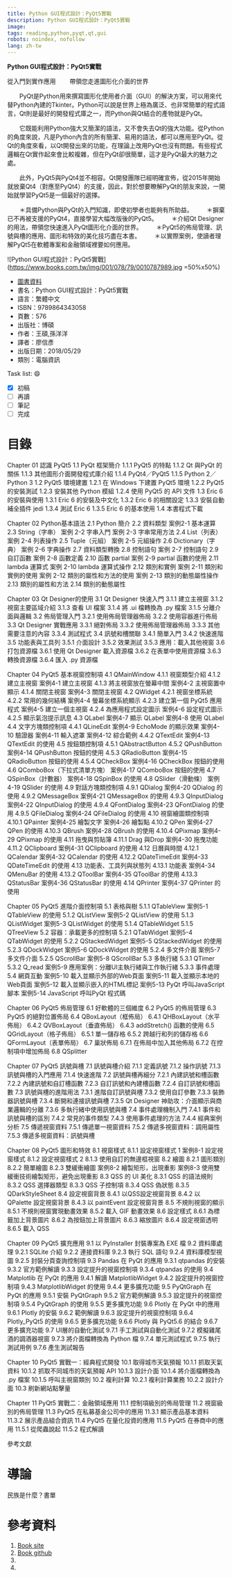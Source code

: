 ```yaml
---
title: Python GUI程式設計：PyQt5實戰
description: Python GUI程式設計：PyQt5實戰
image: 
tags: reading,python,pyqt,qt,gui
robots: noindex, nofollow
lang: zh-tw
---
```


**Python GUI程式設計：PyQt5實戰**


從入門到實作應用
　　帶領您走進圖形化介面的世界

　　PyQt是Python用來撰寫圖形化使用者介面（GUI）的解決方案，可以用來代替Python內建的Tkinter。Python可以說是世界上極為廣泛、也非常簡單的程式語言，Qt則是最好的開發程式庫之一，而Python與Qt結合的產物就是PyQt。

　　它既能利用Python強大又簡潔的語法，又不會失去Qt的強大功能。從Python的角度來說，凡是Python內含的所有簡潔、易用的語法，都可以應用至PyQt。從Qt的角度來看，以Qt開發出來的功能，在理論上改用PyQt也沒有問題。有些程式邏輯在Qt實作起來會比較複雜，但在PyQt卻很簡單，這才是PyQt最大的魅力之處。

　　此外，PyQt5與PyQt4並不相容。Qt開發團隊已經明確宣佈，從2015年開始就放棄Qt4（對應至PyQt4）的支援，因此，對於想要瞭解PyQt的朋友來說，一開始就學習PyQt5是一個最好的選擇。

　　＊具備Python與PyQt的入門知識，即使初學者也能夠有所助益。
　　＊摒棄已不再被支援的PyQt4，直接學習大幅改版後的PyQt5。
　　＊介紹Qt Designer的用法，帶領您快速進入PyQt圖形化介面的世界。
　　＊PyQt5的佈局管理、訊號與槽的應用、圖形和特效的美化技巧盡在本書。
　　＊以實際案例，使讀者理解PyQt5在軟體專案和金融領域裡要如何應用。
<!--more-->


![Python GUI程式設計：PyQt5實戰](https://www.books.com.tw/img/001/078/79/0010787989.jpg =50%x50%)
* [圖書資料](http://www.books.com.tw/products/0010787989)
* 書名：Python GUI程式設計：PyQt5實戰
* 語言：繁體中文
* ISBN：9789864343058
* 頁數：576
* 出版社：博碩
* 作者：王碩,孫洋洋
* 譯者：廖信彥
* 出版日期：2018/05/29
* 類別：電腦資訊
 
Task list: :smile:

- [x] 初稿
- [ ] 再讀
- [ ] 筆記
- [ ] 完成

# 目錄

Chapter 01 認識 PyQt5
1.1 PyQt 框架簡介
1.1.1 PyQt5 的特點
1.1.2 Qt 與PyQt 的關係
1.1.3 其他圖形介面開發程式庫介紹
1.1.4 PyQt4／PyQt5
1.1.5 Python 2／Python 3
1.2 PyQt5 環境建置
1.2.1 在 Windows 下建置 PyQt5 環境
1.2.2 PyQt5 的安裝測試
1.2.3 安裝其他 Python 模組
1.2.4 使用 PyQt5 的 API 文件
1.3 Eric 6 的安裝與使用
1.3.1 Eric 6 的安裝及中文化
1.3.2 Eric 6 的相關設定
1.3.3 安裝自動補全插件 jedi
1.3.4 測試 Eric 6
1.3.5 Eric 6 的基本使用
1.4 本書程式下載

Chapter 02 Python基本語法
2.1 Python 簡介
2.2 資料類型
案例2-1 基本運算
2.3 String（字串）
案例 2-2 字串入門
案例 2-3 字串常用方法
2.4 List（列表）
案例 2-4 列表操作
2.5 Tuple（元組）
案例 2-5 元組操作
2.6 Dictionary（字典）
案例 2-6 字典操作
2.7 資料類型轉換
2.8 控制語句
案例 2-7 控制語句
2.9 自訂函數
案例 2-8 函數定義
2.10 函數 partial
案例 2-9 partial 函數的使用
2.11 lambda 運算式
案例 2-10 lambda 運算式操作
2.12 類別和實例
案例 2-11 類別和實例的使用
案例 2-12 類別的屬性和方法的使用
案例 2-13 類別的動態屬性操作
2.13 類別的屬性和方法
2.14 類別的動態屬性

Chapter 03 Qt Designer的使用
3.1 Qt Designer 快速入門
3.1.1 建立主視窗
3.1.2 視窗主要區域介紹
3.1.3 查看 UI 檔案
3.1.4 將 .ui 檔轉換為 .py 檔案
3.1.5 分離介面與邏輯
3.2 佈局管理入門
3.2.1 使用佈局管理器佈局
3.2.2 使用容器進行佈局
3.3 Qt Designer 實戰應用
3.3.1 絕對佈局
3.3.2 使用佈局管理器佈局
3.3.3 其他需要注意的內容
3.3.4 測試程式
3.4 訊號和槽關聯
3.4.1 簡單入門
3.4.2 快速進階
3.5 功能表與工具列
3.5.1 介面設計
3.5.2 效果測試
3.5.3 應用：載入其他視窗
3.6 打包資源檔
3.6.1 使用 Qt Designer 載入資源檔
3.6.2 在表單中使用資源檔
3.6.3 轉換資源檔
3.6.4 匯入 .py 資源檔

Chapter 04 PyQt5 基本視窗控制項
4.1 QMainWindow
4.1.1 視窗類型介紹
4.1.2 建立主視窗
案例4-1 建立主視窗
4.1.3 將主視窗放在螢幕中間
案例4-2 主視窗置中顯示
4.1.4 關閉主視窗
案例4-3 關閉主視窗
4.2 QWidget
4.2.1 視窗坐標系統
4.2.2 常用的幾何結構
案例4-4 螢幕坐標系統顯示
4.2.3 建立第一個 PyQt5 應用程式
案例4-5 建立一個主視窗
4.2.4 為應用程式設定圖示
案例4-6 設定程式圖示
4.2.5 顯示氣泡提示訊息
4.3 QLabel
案例4-7 顯示 QLabel
案例4-8 使用 QLabel
4.4 文字方塊類控制項
4.4.1 QLineEdit
案例4-9 EchoMode 的顯示效果
案例4-10 驗證器
案例4-11 輸入遮罩
案例4-12 綜合範例
4.4.2 QTextEdit
案例4-13 QTextEdit 的使用
4.5 按鈕類控制項
4.5.1 QAbstractButton
4.5.2 QPushButton
案例4-14 QPushButton 按鈕的使用
4.5.3 QRadioButton
案例4-15 QRadioButton 按鈕的使用
4.5.4 QCheckBox
案例4-16 QCheckBox 按鈕的使用
4.6 QComboBox（下拉式清單方塊）
案例4-17 QComboBox 按鈕的使用
4.7 QSpinBox（計數器）
案例4-18 QSpinBox 的使用
4.8 QSlider（滑動條）
案例4-19 QSlider 的使用
4.9 對話方塊類控制項
4.9.1 QDialog
案例4-20 QDialog 的使用
4.9.2 QMessageBox
案例4-21 QMessageBox 的使用
4.9.3 QInputDialog
案例4-22 QInputDialog 的使用
4.9.4 QFontDialog
案例4-23 QFontDialog 的使用
4.9.5 QFileDialog
案例4-24 QFileDialog 的使用
4.10 視窗繪圖類控制項
4.10.1 QPainter
案例4-25 繪製文字
案例4-26 繪製點
4.10.2 QPen
案例4-27 QPen 的使用
4.10.3 QBrush
案例4-28 QBrush 的使用
4.10.4 QPixmap
案例4-29 QPixmap 的使用
4.11 拖曳與剪貼簿
4.11.1 Drag 與Drop
案例4-30 拖曳功能
4.11.2 QClipboard
案例4-31 QClipboard 的使用
4.12 日曆與時間
4.12.1 QCalendar
案例4-32 QCalendar 的使用
4.12.2 QDateTimeEdit
案例4-33 QDateTimeEdit 的使用
4.13 功能表、工具列與狀態列
4.13.1 功能表
案例4-34 QMenuBar 的使用
4.13.2 QToolBar
案例4-35 QToolBar 的使用
4.13.3 QStatusBar
案例4-36 QStatusBar 的使用
4.14 QPrinter
案例4-37 QPrinter 的使用

Chapter 05 PyQt5 進階介面控制項
5.1 表格與樹
5.1.1 QTableView
案例5-1 QTableView 的使用
5.1.2 QListView
案例5-2 QListView 的使用
5.1.3 QListWidget
案例5-3 QListWidget 的使用
5.1.4 QTableWidget
5.1.5 QTreeView
5.2 容器：承載更多的控制項
5.2.1 QTabWidget
案例5-4 QTabWidget 的使用
5.2.2 QStackedWidget
案例5-5 QStackedWidget 的使用
5.2.3 QDockWidget
案例5-6 QDockWidget 的使用
5.2.4 多文件介面
案例5-7 多文件介面
5.2.5 QScrollBar
案例5-8 QScrollBar
5.3 多執行緒
5.3.1 QTimer
5.3.2 Q_read
案例5-9 應用案例：分離UI主執行緒與工作執行緒
5.3.3 事件處理
5.4 網頁互動
案例5-10 載入並顯示外部的Web頁面
案例5-11 載入並顯示本地的Web頁面
案例5-12 載入並顯示嵌入的HTML標記
案例5-13 PyQt 呼叫JavaScript 腳本
案例5-14 JavaScript 呼叫PyQt 程式碼

Chapter 06 PyQt5 佈局管理
6.1 好軟體的三個維度
6.2 PyQt5 的佈局管理
6.3 PyQt5 的絕對位置佈局
6.4 QBoxLayout（框佈局）
6.4.1 QHBoxLayout（水平佈局）
6.4.2 QVBoxLayout（垂直佈局）
6.4.3 addStretch() 函數的使用
6.5 QGridLayout（格子佈局）
6.5.1 單一儲存格
6.5.2 跨越行和列的儲存格
6.6 QFormLayout（表單佈局）
6.7 巢狀佈局
6.7.1 在佈局中加入其他佈局
6.7.2 在控制項中增加佈局
6.8 QSplitter

Chapter 07 PyQt5 訊號與槽
7.1 訊號與槽介紹
7.1.1 定義訊號
7.1.2 操作訊號
7.1.3 訊號與槽的入門應用
7.1.4 快速進階
7.2 訊號與槽再細分
7.2.1 內建訊號和槽函數
7.2.2 內建訊號和自訂槽函數
7.2.3 自訂訊號和內建槽函數
7.2.4 自訂訊號和槽函數
7.3 訊號與槽的進階用法
7.3.1 進階自訂訊號與槽
7.3.2 使用自訂參數
7.3.3 裝飾器訊號與槽
7.3.4 斷開和連接訊號與槽
7.3.5 Qt Designer 神助攻：介面顯示與商業邏輯的分離
7.3.6 多執行緒中使用訊號與槽
7.4 事件處理機制入門
7.4.1 事件和訊號與槽的區別
7.4.2 常見的事件類型
7.4.3 使用事件處理的方法
7.4.4 經典案例分析
7.5 傳遞視窗資料
7.5.1 傳遞單一視窗資料
7.5.2 傳遞多視窗資料：調用屬性
7.5.3 傳遞多視窗資料：訊號與槽

Chapter 08 PyQt5 圖形和特效
8.1 視窗樣式
8.1.1 設定視窗樣式 1
案例8-1 設定視窗樣式
8.1.2 設定視窗樣式 2
8.1.3 使用自訂的無邊框視窗
8.2 繪圖
8.2.1 圖形類別
8.2.2 簡單繪圖
8.2.3 雙緩衝繪圖
案例8-2 繪製矩形，出現重影
案例8-3 使用雙緩衝技術繪製矩形，避免出現重影
8.3 QSS 的 UI 美化
8.3.1 QSS 的語法規則
8.3.2 QSS 選擇器類型
8.3.3 QSS 子控制項
8.3.4 QSS 偽狀態
8.3.5 QDarkStyleSheet
8.4 設定視窗背景
8.4.1 以QSS設定視窗背景
8.4.2 以 QPalette 設定視窗背景
8.4.3 以 paintEvent 設定視窗背景
8.5 不規則視窗的顯示
8.5.1 不規則視窗實現動畫效果
8.5.2 載入 GIF 動畫效果
8.6 設定樣式
8.6.1 為標籤加上背景圖片
8.6.2 為按鈕加上背景圖片
8.6.3 縮放圖片
8.6.4 設定視窗透明
8.6.5 載入 QSS

Chapter 09 PyQt5 擴充應用
9.1 以 PyInstaller 封裝專案為 EXE 檔
9.2 資料庫處理
9.2.1 SQLite 介紹
9.2.2 連接資料庫
9.2.3 執行 SQL 語句
9.2.4 資料庫模型視圖
9.2.5 封裝分頁查詢控制項
9.3 Pandas 在 PyQt 的應用
9.3.1 qtpandas 的安裝
9.3.2 官方範例解讀
9.3.3 設定提升的視窗控制項
9.3.4 qtpandas 的使用
9.4 Matplotlib 在 PyQt 的應用
9.4.1 解讀 MatplotlibWidget
9.4.2 設定提升的視窗控制項
9.4.3 MatplotlibWidget 的使用
9.4.4 更多擴充功能
9.5 PyQtGraph 在 PyQt 的應用
9.5.1 安裝 PyQtGraph
9.5.2 官方範例解讀
9.5.3 設定提升的視窗控制項
9.5.4 PyQtGraph 的使用
9.5.5 更多擴充功能
9.6 Plotly 在 PyQt 中的應用
9.6.1 Plotly 的安裝
9.6.2 範例解讀
9.6.3 設定提升的視窗控制項
9.6.4 Plotly_PyQt5 的使用
9.6.5 更多擴充功能
9.6.6 Plotly 與 PyQt5.6 的結合
9.6.7 更多擴充功能
9.7 UI層的自動化測試
9.7.1 手工測試與自動化測試
9.7.2 模擬雞尾酒的調酒器視窗
9.7.3 將介面檔轉換為 Python 檔
9.7.4 單元測試程式
9.7.5 執行測試用例
9.7.6 產生測試報告

Chapter 10 PyQt5 實戰一：經典程式開發
10.1 取得城市天氣預報
10.1.1 抓取天氣資料
10.1.2 抓取不同城市的天氣預報 API
10.1.3 設計介面
10.1.4 將介面檔轉換為 .py 檔案
10.1.5 呼叫主視窗類別
10.2 複利計算
10.2.1 複利計算業務
10.2.2 設計介面
10.3 刷新網站點擊量

Chapter 11 PyQt5 實戰二：金融領域應用
11.1 控制項級別的佈局管理
11.2 視窗級別的佈局管理
11.3 PyQt5 在私募基金公司中的應用
11.3.1 顯示產品基本資料
11.3.2 展示產品組合資訊
11.4 PyQt5 在量化投資的應用
11.5 PyQt5 在券商中的應用
11.5.1 從爬蟲說起
11.5.2 程式解讀

參考文獻

# 導論

民族是什麼？書單


 
# 參考資料
1. [Book site](http://www.broadview.com.cn/book/5172)
2. [Book github](https://github.com/cxinping/PyQt5)
3. []()
4. []()



[google]: https://www.google.com "Search Engine"